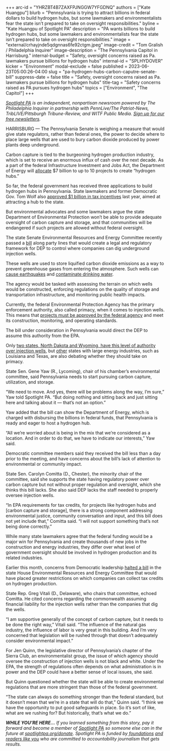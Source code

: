 +++
arc-id = "YHRZBT4B7ZAXFPJNGGW7YFGDNQ"
authors = ["Kate Huangpu"]
blurb = "Pennsylvania is trying to attract billions in federal dollars to build hydrogen hubs, but some lawmakers and environmentalists fear the state isn’t prepared to take on oversight responsibilities."
byline = "Kate Huangpu of Spotlight PA"
description = "PA wants billions to build hydrogen hubs, but some lawmakers and environmentalists fear the state isn’t prepared to take on oversight responsibilities."
image = "external/crhayjnde5qdgnnas6fe92ctgm.jpeg"
image-credit = "Tom Gralish / Philadelphia Inquirer"
image-description = "The Pennsylvania Capitol in Harrisburg."
internal-budget = "Safety, oversight concerns raised as Pa. lawmakers pursue billions for hydrogen hubs"
internal-id = "SPLHYDOVER"
kicker = "Environment"
modal-exclude = false
published = 2023-06-23T05:00:26-04:00
slug = "pa-hydrogen-hubs-carbon-caputre-senate-bill"
suppress-date = false
title = "Safety, oversight concerns raised as Pa. lawmakers pursue billions for hydrogen hubs"
title-tag = "Safety concerns raised as PA pursues hydrogen hubs"
topics = ["Environment", "The Capitol"]
+++

<a href="https://www.spotlightpa.org/"><i>Spotlight PA</i></a><i> is an independent, nonpartisan newsroom powered by The Philadelphia Inquirer in partnership with PennLive/The Patriot-News, TribLIVE/Pittsburgh Tribune-Review, and WITF Public Media. </i><a href="https://www.spotlightpa.org/newsletters"><i>Sign up for our free newsletters</i></a><i>.</i>

HARRISBURG — The Pennsylvania Senate is weighing a measure that would give state regulators, rather than federal ones, the power to decide where to place large wells that are used to bury carbon dioxide produced by power plants deep underground.

Carbon capture is tied to the burgeoning hydrogen production industry, which is set to receive an enormous influx of cash over the next decade. As a part of the federal Infrastructure Investment and Jobs Act, the Department of Energy will <a href="https://www.energy.gov/oced/regional-clean-hydrogen-hubs">allocate</a> $7 billion to up to 10 projects to create “hydrogen hubs.”

So far, the federal government has received three applications to build hydrogen hubs in Pennsylvania. State lawmakers and former Democratic Gov. Tom Wolf also <a href="https://www.spotlightpa.org/news/2022/11/pa-natural-gas-hydrogen-hub-tax-credit-tom-wolf-legislature/">approved $1 billion in tax incentives</a> last year, aimed at attracting a hub to the state.

<script src="https://www.spotlightpa.org/embed.js" async></script><div data-spl-embed-version="1" data-spl-src="https://www.spotlightpa.org/embeds/newsletter/"></div>


But environmental advocates and some lawmakers argue the state Department of Environmental Protection won’t be able to provide adequate oversight of carbon capture and storage, and that communities will be endangered if such projects are allowed without federal oversight.

The state Senate Environmental Resources and Energy Committee recently passed a <a href="https://www.legis.state.pa.us/cfdocs/billinfo/billinfo.cfm?syear=2023&sInd=0&body=S&type=B&bn=831">bill</a> along party lines that would create a legal and regulatory framework for DEP to control where companies can dig underground injection wells.

These wells are used to store liquified carbon dioxide emissions as a way to prevent greenhouse gases from entering the atmosphere. Such wells can <a href="https://climate.mit.edu/ask-mit/there-danger-pumping-liquid-carbon-dioxide-underground-could-have-same-negative-impacts">cause earthquakes</a> and <a href="https://web.archive.org/20140805161205/https://nicholas.duke.edu/news/leaks-co2-stored-deep-underground-could-contaminate-drinking-water">contaminate drinking water</a>.

The agency would be tasked with assessing the terrain on which wells would be constructed, enforcing regulations on the quality of storage and transportation infrastructure, and monitoring public health impacts.

Currently, the federal Environmental Protection Agency has the primary enforcement authority, also called primacy, when it comes to injection wells. This means that <a href="https://web.archive.org/20220120203154/https://www.epa.gov/uic/class-vi-wells-used-geologic-sequestration-carbon-dioxide#dw_protect">projects must be approved by the federal agency</a> and meet its construction, monitoring, and operating standards.

The bill under consideration in Pennsylvania would direct the DEP to assume this authority from the EPA.

Only <a href="https://web.archive.org/20220630212926/https://www.epa.gov/uic/primary-enforcement-authority-underground-injection-control-program-0#what_states">two states, North Dakota and Wyoming, have this level of authority over injection wells</a>, but <a href="https://www.nola.com/news/environment/louisiana-epa-carbon-capture-hearing-draws-ire-and-support/article_6f089b6f-167c-5973-a8c9-2101da3775cd.html">other</a> states with large energy industries, such as Louisiana and Texas, are also debating whether they should take on primacy.

State Sen. Gene Yaw (R., Lycoming), chair of his chamber’s environmental committee, said Pennsylvania needs to start pursuing carbon capture, utilization, and storage.

“We need to move. And yes, there will be problems along the way, I’m sure,” Yaw told Spotlight PA. “But doing nothing and sitting back and just sitting here and talking about it — that’s not an option.”

Yaw added that the bill can show the Department of Energy, which is charged with disbursing the billions in federal funds, that Pennsylvania is ready and eager to host a hydrogen hub.

“All we’re worried about is being in the mix that we’re considered as a location. And in order to do that, we have to indicate our interests,” Yaw said.

Democratic committee members said they received the bill less than a day prior to the meeting, and have concerns about the bill’s lack of attention to environmental or community impact.

State Sen. Carolyn Comitta (D., Chester), the minority chair of the committee, said she supports the state having regulatory power over carbon capture but not without proper regulation and oversight, which she thinks this bill lacks. She also said DEP lacks the staff needed to properly oversee injection wells.

“In EPA requirements for tax credits, for projects like hydrogen hubs and [carbon capture and storage], there is a strong component addressing environmental justice, community conversation and input, and this bill does not yet include that,” Comitta said. “I will not support something that’s not being done correctly.”

While many state lawmakers agree that the federal funding would be a major win for Pennsylvania and create thousands of new jobs in the construction and energy industries, they differ over what level of government oversight should be involved in hydrogen production and its related industries.

Earlier this month, concerns from Democratic leadership <a href="https://www.publicsource.org/hydrogen-hub-pennsylvania-blue-green-environment-climate-change-energy/">halted a bill</a> in the state House Environmental Resources and Energy Committee that would have placed greater restrictions on which companies can collect tax credits on hydrogen production.

<script src="https://www.spotlightpa.org/embed.js" async></script><div data-spl-embed-version="1" data-spl-src="https://www.spotlightpa.org/embeds/donate/"></div>


State Rep. Greg Vitali (D., Delaware), who chairs that committee, echoed Comitta. He cited concerns regarding the commonwealth assuming financial liability for the injection wells rather than the companies that dig the wells.

“I am supportive generally of the concept of carbon capture, but it needs to be done the right way,” Vitali said. “The influence of the natural gas industry, the influence of labor is very great in this building. And I’m very concerned that legislation will be rushed through that doesn’t adequately consider environmental impact.”

For Jen Quinn, the legislative director of Pennsylvania’s chapter of the Sierra Club, an environmentalist group, the issue of which agency should oversee the construction of injection wells is not black and white. Under the EPA, the strength of regulations often depends on what administration is in power and the DEP could have a better sense of local issues, she said.

But Quinn questioned whether the state will be able to create environmental regulations that are more stringent than those of the federal government.

“The state can always do something stronger than the federal standard, but it doesn’t mean that we’re in a state that will do that,” Quinn said. “I think we have the opportunity to put good safeguards in place. So it’s sort of like, what are we rushing for? But historically, that’s what we do.”

<i><b>WHILE YOU’RE HERE...</b></i><i> If you learned something from this story, pay it forward and become a member of </i><a href="https://www.spotlightpa.org/"><i>Spotlight PA</i></a><i> so someone else can in the future at </i><a href="https://www.spotlightpa.org/donate"><i>spotlightpa.org/donate</i></a><i>. Spotlight PA is funded by</i><a href="https://www.spotlightpa.org/support"><i> foundations</i></a><i> </i><a href="https://www.spotlightpa.org/support"><i>and readers like you</i></a><i> who are committed to accountability journalism that gets results.</i>
